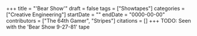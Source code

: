 +++
title = "'Bear Show'"
draft = false
tags = ["Showtapes"]
categories = ["Creative Engineering"]
startDate = ""
endDate = "0000-00-00"
contributors = ["The 64th Gamer", "Stripes"]
citations = []
+++
TODO:
Seen with the 'Bear Show 9-27-81' tape
